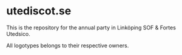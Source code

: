 # utediscot.se

This is the repository for the annual party in Linköping SOF & Fortes Utedsico.

All logotypes belongs to their respective owners.
